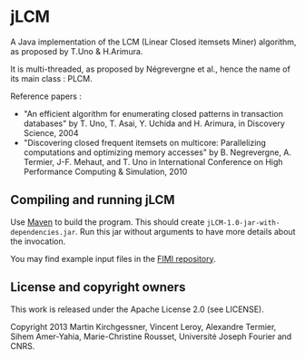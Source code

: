 # jLCM

A Java implementation of the LCM (Linear Closed itemsets Miner) algorithm, as 
proposed by T.Uno & H.Arimura.

It is multi-threaded, as proposed by Négrevergne et al., hence the name of its 
main class : PLCM.

Reference papers :

* "An efficient algorithm for enumerating closed patterns in transaction 
databases" by T. Uno, T. Asai, Y. Uchida and H. Arimura, in Discovery Science, 
2004
* "Discovering closed frequent itemsets on multicore: Parallelizing computations 
and optimizing memory accesses" by B. Negrevergne, A. Termier, J-F. Mehaut, 
and T. Uno in International Conference on High Performance Computing & 
Simulation, 2010

## Compiling and running jLCM

Use [Maven](http://maven.apache.org/) to build the program.
This should create `jLCM-1.0-jar-with-dependencies.jar`. 
Run this jar without arguments to have more details about the invocation.

You may find example input files in the [FIMI repository](http://fimi.ua.ac.be/data/).

## License and copyright owners

This work is released under the Apache License 2.0 (see LICENSE).

Copyright 2013 Martin Kirchgessner, Vincent Leroy, Alexandre Termier, 
Sihem Amer-Yahia, Marie-Christine Rousset, Université Joseph Fourier and CNRS.


